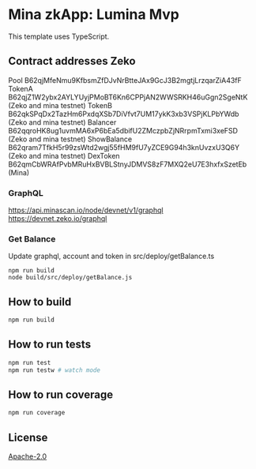 # Mina zkApp: Lumina Mvp

This template uses TypeScript.

## Contract addresses Zeko
Pool B62qjMfeNmu9KfbsmZfDJvNrBtteJAx9GcJ3B2mgtjLrzqarZiA43fF
TokenA B62qjZ1W2ybx2AYLYUyjPMoBT6Kn6CPPjAN2WWSRKH46uGgn2SgeNtK  (Zeko and mina testnet)
TokenB B62qkSPqDx2TazHm6PxdqXSb7DiVfvt7UM17ykK3xb3VSPjKLPbYWdb (Zeko and mina testnet)
Balancer B62qqroHK8ug1uvmMA6xP6bEa5dbifU2ZMczpbZjNRrpmTxmi3xeFSD (Zeko and mina testnet)
ShowBalance B62qram7TfkH5r99zsWtd2wgj55fHM9fU7yZCE9G94h3knUvzxU3Q6Y (Zeko and mina testnet)
DexToken B62qmCbWRAfPvbMRuHxBVBLStnyJDMVS8zF7MXQ2eU7E3hxfxSzetEb (Mina)


### GraphQL
https://api.minascan.io/node/devnet/v1/graphql
https://devnet.zeko.io/graphql

### Get Balance
Update graphql, account and token in src/deploy/getBalance.ts 

```
npm run build
node build/src/deploy/getBalance.js
```

## How to build

```sh
npm run build
```

## How to run tests

```sh
npm run test
npm run testw # watch mode
```

## How to run coverage

```sh
npm run coverage
```

## License

[Apache-2.0](LICENSE)
